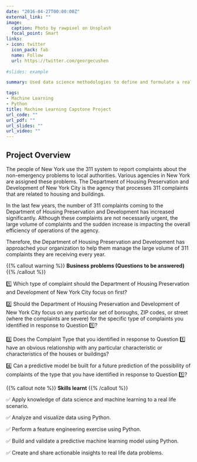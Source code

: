 ```yaml
---
date: "2016-04-27T00:00:00Z"
external_link: ""
image:
  caption: Photo by rawpixel on Unsplash
  focal_point: Smart
links:
- icon: twitter
  icon_pack: fab
  name: Follow
  url: https://twitter.com/georgecushen
  
#slides: example

summary: Used data science methodologies to define and formulate a real-world business problem, use data analysis tools to ingest a dataset, clean it and wrangle it, use data visualization skills to visualize the data and extract meaningful patterns to guide the modelling process, and use machine learning skills to build a predictive model to help a business function more efficiently.

tags:
- Machine Learning
- Python
title: Machine Learning Capstone Project
url_code: ""
url_pdf: ""
url_slides: ""
url_video: ""
---
```


## Project Overview

The people of New York use the 311 system to report complaints about the non-emergency problems to local authorities. Various agencies in New York are assigned these problems. The Department of Housing Preservation and Development of New York City is the agency that processes 311 complaints that are related to housing and buildings.

In the last few years, the number of 311 complaints coming to the Department of Housing Preservation and Development has increased significantly. Although these complaints are not necessarily urgent, the large volume of complaints and the sudden increase is impacting the overall efficiency of operations of the agency.

Therefore, the Department of Housing Preservation and Development has approached your organization to help them manage the large volume of 311 complaints they are receiving every year.


{{% callout warning %}} 
**Business problems (Questions to be answered)** 
{{% /callout %}}

:one: Which type of complaint should the Department of Housing Preservation and Development of New York City focus on first?

:two: Should the Department of Housing Preservation and Development of New York City focus on any particular set of boroughs, ZIP codes, or street (where the complaints are severe) for the specific type of complaints you identified in response to Question :one:?

:three: Does the Complaint Type that you identified in response to Question :one: have an obvious relationship with any particular characteristic or characteristics of the houses or buildings?

:four: Can a predictive model be built for a future prediction of the possibility of complaints of the type that you have identified in response to Question :one:?

{{% callout note %}} 
**Skills learnt** 
{{% /callout %}}

:white_check_mark: Apply knowledge of data science and machine learning to a real life scenario.

:white_check_mark: Analyze and visualize data using Python.

:white_check_mark: Perform a feature engineering exercise using Python.

:white_check_mark: Build and validate a predictive machine learning model using Python.

:white_check_mark: Create and share actionable insights to real life data problems.